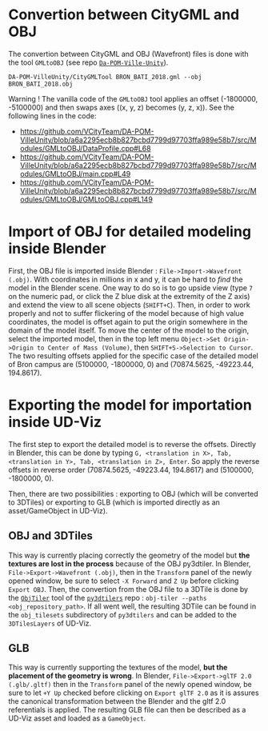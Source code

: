 # Convertion between CityGML and OBJ
The convertion between CityGML and OBJ (Wavefront) files is done with the tool `GMLtoOBJ` (see repo [`Da-POM-Ville-Unity`](https://github.com/VCityTeam/UD-Demo-DatAgora-Deambulation-Bron)).
```
DA-POM-VilleUnity/CityGMLTool BRON_BATI_2018.gml --obj BRON_BATI_2018.obj
```
Warning ! The vanilla code of the `GMLtoOBJ` tool applies an offset (-1800000, -5100000) and then swaps axes ((x, y, z) becomes (y, z, x)). See the following lines in the code:
- https://github.com/VCityTeam/DA-POM-VilleUnity/blob/a6a2295ecb8b827bcbd7799d97703ffa989e58b7/src/Modules/GMLtoOBJ/DataProfile.cpp#L68
- https://github.com/VCityTeam/DA-POM-VilleUnity/blob/a6a2295ecb8b827bcbd7799d97703ffa989e58b7/src/Modules/GMLtoOBJ/main.cpp#L49
- https://github.com/VCityTeam/DA-POM-VilleUnity/blob/a6a2295ecb8b827bcbd7799d97703ffa989e58b7/src/Modules/GMLtoOBJ/GMLtoOBJ.cpp#L149

# Import of OBJ for detailed modeling inside Blender
First, the OBJ file is imported inside Blender : `File->Import->Wavefront (.obj)`.
With coordinates in millions in x and y, it can be hard to *find* the model in the Blender scene.
One way to do so is to go upside view (type `7` on the numeric pad, or click the Z blue disk at the extremity of the Z axis) and extend the view to all scene objects (`SHIFT+C`).
Then, in order to work properly and not to suffer flickering of the model because of high value coordinates, the model is offset again to put the origin somewhere in the domain of the model itself.
To move the center of the model to the origin, select the imported model, then in the top left menu `Object->Set Origin->Origin to Center of Mass (Volume)`, then `SHIFT+S->Selection to Cursor`.
The two resulting offsets applied for the specific case of the detailed model of Bron campus are (5100000, -1800000, 0) and (70874.5625, -49223.44, 194.8617).

# Exporting the model for importation inside UD-Viz
The first step to export the detailed model is to reverse the offsets.
Directly in Blender, this can be done by typing `G, <translation in X>, Tab, <translation in Y>, Tab, <translation in Z>, Enter`.
So apply the reverse offsets in reverse order (70874.5625, -49223.44, 194.8617) and (5100000, -1800000, 0).

Then, there are two possibilities : exporting to OBJ (which will be converted to 3DTiles) or exporting to GLB (which is imported directly as an asset/GameObject in UD-Viz).

## OBJ and 3DTiles
This way is currently placing correctly the geometry of the model but **the textures are lost in the process** because of the OBJ py3dtiler.
In Blender, `File->Export->Wavefront (.obj)`, then in the `Transform` panel of the newly opened window, be sure to select `-X Forward` and `Z Up` before clicking `Export OBJ`.
Then, the convertion from the OBJ file to a 3DTile is done by the [`ObjTiler`](https://github.com/VCityTeam/py3dtilers/blob/master/py3dtilers/ObjTiler) tool of the [`py3dtilers`](https://github.com/VCityTeam/py3dtilers) repo : `obj-tiler --paths <obj_repository_path>`.
If all went well, the resulting 3DTile can be found in the `obj_tilesets` subdirectory of `py3dtilers` and can be added to the `3DTilesLayers` of UD-Viz.

## GLB
This way is currently supporting the textures of the model, **but the placement of the geometry is wrong**.
In Blender, `File->Export->glTF 2.0 (.glb/.gltf)` then in the `Transform` panel of the newly opened window, be sure to let `+Y Up` checked before clicking on `Export glTF 2.0` as it is assures the canonical transformation between the Blender and the gltf 2.0 referentials is applied.
The resulting GLB file can then be described as a UD-Viz asset and loaded as a `GameObject`.
